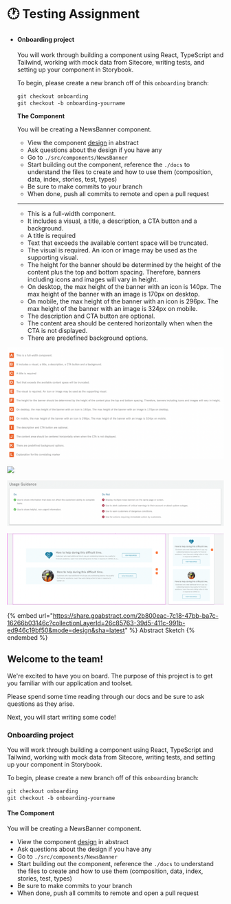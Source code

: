 # 🕐 Testing Assignment

*   ###

    #### Onboarding project

    You will work through building a component using React, TypeScript and Tailwind, working with mock data from Sitecore, writing tests, and setting up your component in Storybook.

    To begin, please create a new branch off of this `onboarding` branch:

    ```
    git checkout onboarding
    git checkout -b onboarding-yourname
    ```

    **The Component**

    You will be creating a NewsBanner component.

    * View the component [design](https://app.abstract.com/projects/7d33aa49-f1f0-47eb-971d-893d6457bcbc/branches/9556131a-d820-4925-8e56-968513c820b5/commits/latest/files/56AED96A-C786-42FD-8B75-CFA17F1BE644/layers/2CFCCB94-B674-49E3-B0CD-E73E9BEEAB81?collectionId=e0eaf804-c52c-4f76-9ae9-c8643bd687e3\&collectionLayerId=26c85763-39d5-411c-991b-ed946c19bf50) in abstract
    * Ask questions about the design if you have any
    * Go to `./src/components/NewsBanner`
    * Start building out the component, reference the `./docs` to understand the files to create and how to use them (composition, data, index, stories, test, types)
    * Be sure to make commits to your branch
    * When done, push all commits to remote and open a pull request

    ***

    * This is a full-width component.
    * It includes a visual, a title, a description, a CTA button and a background.
    * A title is required
    * Text that exceeds the available content space will be truncated.
    * The visual is required. An icon or image may be used as the supporting visual.
    * The height for the banner should be determined by the height of the content plus the top and bottom spacing. Therefore, banners including icons and images will vary in height.
    * On desktop, the max height of the banner with an icon is 140px. The max height of the banner with an image is 170px on desktop.
    * On mobile, the max height of the banner with an icon is 296px. The max height of the banner with an image is 324px on mobile.
    * The description and CTA button are optional.
    * The content area should be centered horizontally when when the CTA is not displayed.
    * There are predefined background options.

![](<../.gitbook/assets/Screen Shot 2022-01-28 at 12.18.23 PM.png>)

![](../.gitbook/assets/assignment.png)

![](<../.gitbook/assets/Screen Shot 2022-01-27 at 3.23.20 AM (1).png>)

![](<../.gitbook/assets/Screen Shot 2022-01-27 at 12.59.02 AM.png>)

{% embed url="https://share.goabstract.com/2b800eac-7c18-47bb-ba7c-16266b03146c?collectionLayerId=26c85763-39d5-411c-991b-ed946c19bf50&mode=design&sha=latest" %}
Abstract Sketch
{% endembed %}

## Welcome to the team!

We're excited to have you on board. The purpose of this project is to get you familiar with our application and toolset.

Please spend some time reading through our docs and be sure to ask questions as they arise.

Next, you will start writing some code!

### Onboarding project

You will work through building a component using React, TypeScript and Tailwind, working with mock data from Sitecore, writing tests, and setting up your component in Storybook.

To begin, please create a new branch off of this `onboarding` branch:

```
git checkout onboarding
git checkout -b onboarding-yourname
```

#### The Component

You will be creating a NewsBanner component.

* View the component [design](https://app.abstract.com/projects/7d33aa49-f1f0-47eb-971d-893d6457bcbc/branches/9556131a-d820-4925-8e56-968513c820b5/commits/latest/files/56AED96A-C786-42FD-8B75-CFA17F1BE644/layers/2CFCCB94-B674-49E3-B0CD-E73E9BEEAB81?collectionId=e0eaf804-c52c-4f76-9ae9-c8643bd687e3\&collectionLayerId=26c85763-39d5-411c-991b-ed946c19bf50) in abstract
* Ask questions about the design if you have any
* Go to `./src/components/NewsBanner`
* Start building out the component, reference the `./docs` to understand the files to create and how to use them (composition, data, index, stories, test, types)
* Be sure to make commits to your branch
* When done, push all commits to remote and open a pull request
